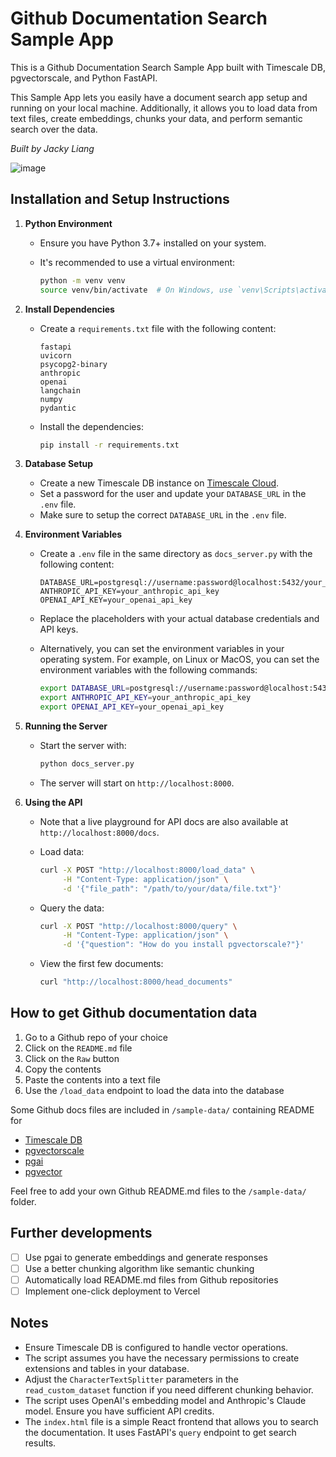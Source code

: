 # Github Documentation Search Sample App

This is a Github Documentation Search Sample App built with Timescale DB, pgvectorscale, and Python FastAPI. 

This Sample App lets you easily have a document search app setup and running on your local machine. Additionally, it allows you to load data from text files, create embeddings, chunks your data, and perform semantic search over the data. 

*Built by Jacky Liang*

![image](https://github.com/user-attachments/assets/6e9274c5-ba01-48eb-baea-453dfe9e64b1)

## Installation and Setup Instructions

1. **Python Environment**
   - Ensure you have Python 3.7+ installed on your system.
   - It's recommended to use a virtual environment:

     ```bash
     python -m venv venv
     source venv/bin/activate  # On Windows, use `venv\Scripts\activate`
     ```

2. **Install Dependencies**
   - Create a `requirements.txt` file with the following content:

     ```
     fastapi
     uvicorn
     psycopg2-binary
     anthropic
     openai
     langchain
     numpy
     pydantic
     ```

   - Install the dependencies:

     ```bash
     pip install -r requirements.txt
     ```

3. **Database Setup**
   - Create a new Timescale DB instance on [Timescale Cloud](https://console.cloud.timescale.com/signup).
   - Set a password for the user and update your `DATABASE_URL` in the `.env` file.
   - Make sure to setup the correct `DATABASE_URL` in the `.env` file.

4. **Environment Variables**
   - Create a `.env` file in the same directory as `docs_server.py` with the following content:

     ```
     DATABASE_URL=postgresql://username:password@localhost:5432/your_database_name
     ANTHROPIC_API_KEY=your_anthropic_api_key
     OPENAI_API_KEY=your_openai_api_key
     ```

   - Replace the placeholders with your actual database credentials and API keys.
   - Alternatively, you can set the environment variables in your operating system. For example, on Linux or MacOS, you can set the environment variables with the following commands:

     ```bash
     export DATABASE_URL=postgresql://username:password@localhost:5432/your_database_name
     export ANTHROPIC_API_KEY=your_anthropic_api_key
     export OPENAI_API_KEY=your_openai_api_key
     ```

5. **Running the Server**
   - Start the server with:

     ```bash
     python docs_server.py
     ```

   - The server will start on `http://localhost:8000`.

6. **Using the API**

   - Note that a live playground for API docs are also available at `http://localhost:8000/docs`.

   - Load data:
     ```bash
     curl -X POST "http://localhost:8000/load_data" \
          -H "Content-Type: application/json" \
          -d '{"file_path": "/path/to/your/data/file.txt"}'
     ```

   - Query the data:
     ```bash
     curl -X POST "http://localhost:8000/query" \
          -H "Content-Type: application/json" \
          -d '{"question": "How do you install pgvectorscale?"}'
     ```

   - View the first few documents:
     ```bash
     curl "http://localhost:8000/head_documents"
     ```

## How to get Github documentation data

1. Go to a Github repo of your choice
2. Click on the `README.md` file
3. Click on the `Raw` button
4. Copy the contents
5. Paste the contents into a text file
6. Use the `/load_data` endpoint to load the data into the database

Some Github docs files are included in `/sample-data/` containing README for
- [Timescale DB](https://github.com/timescale/timescaledb/blob/main/README.md)
- [pgvectorscale](https://github.com/timescale/pgvectorscale/blob/main/README.md)
- [pgai](https://github.com/timescale/pgai/blob/main/README.md)
- [pgvector](https://github.com/pgvector/pgvector/blob/master/README.md)

Feel free to add your own Github README.md files to the `/sample-data/` folder.

## Further developments

- [ ] Use pgai to generate embeddings and generate responses
- [ ] Use a better chunking algorithm like semantic chunking
- [ ] Automatically load README.md files from Github repositories
- [ ] Implement one-click deployment to Vercel

## Notes 

   - Ensure Timescale DB is configured to handle vector operations.
   - The script assumes you have the necessary permissions to create extensions and tables in your database.
   - Adjust the `CharacterTextSplitter` parameters in the `read_custom_dataset` function if you need different chunking behavior.
   - The script uses OpenAI's embedding model and Anthropic's Claude model. Ensure you have sufficient API credits. 
   - The `index.html` file is a simple React frontend that allows you to search the documentation. It uses FastAPI's `query` endpoint to get search results.

